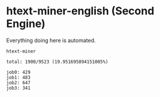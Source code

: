 # htext-miner-english (Second Engine)

Everything doing here is automated.

```
htext-miner

total: 1900/9523 (19.951695894151005%)

job0: 429
job1: 483
job2: 647
job3: 341
```